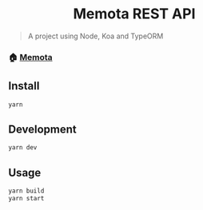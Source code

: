 <h1 align="center">Memota REST API</h1>


> A project using Node, Koa and TypeORM

### 🏠 [Memota](https://memota.zernico.de)

## Install

```sh
yarn
```

## Development

```sh
yarn dev
```

## Usage

```sh
yarn build
yarn start
```
